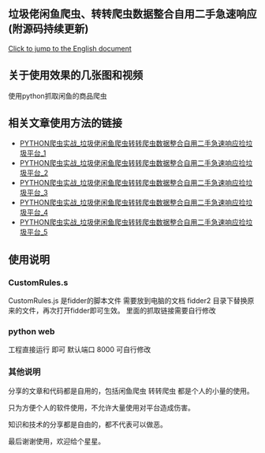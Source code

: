 
## 垃圾佬闲鱼爬虫、转转爬虫数据整合自用二手急速响应(附源码持续更新)

 [Click to jump to the English document](README_EN.md)
 
 
 ## 关于使用效果的几张图和视频
 
 使用python抓取闲鱼的商品爬虫
 

## 相关文章使用方法的链接

- [PYTHON爬虫实战_垃圾佬闲鱼爬虫转转爬虫数据整合自用二手急速响应捡垃圾平台_1](https://www.huruwo.top/python%e7%88%ac%e8%99%ab%e5%ae%9e%e6%88%98_%e5%9e%83%e5%9c%be%e4%bd%ac%e9%97%b2%e9%b1%bc%e7%88%ac%e8%99%ab%e8%bd%ac%e8%bd%ac%e7%88%ac%e8%99%ab%e6%95%b0%e6%8d%ae%e6%95%b4%e5%90%88%e8%87%aa%e7%94%a8/)
- [PYTHON爬虫实战_垃圾佬闲鱼爬虫转转爬虫数据整合自用二手急速响应捡垃圾平台_2](https://www.huruwo.top/python%e7%88%ac%e8%99%ab%e5%ae%9e%e6%88%98_%e5%9e%83%e5%9c%be%e4%bd%ac%e9%97%b2%e9%b1%bc%e7%88%ac%e8%99%ab%e8%bd%ac%e8%bd%ac%e7%88%ac%e8%99%ab%e6%95%b0%e6%8d%ae%e6%95%b4%e5%90%88%e8%87%aa%e7%94%a8-2/)
- [PYTHON爬虫实战_垃圾佬闲鱼爬虫转转爬虫数据整合自用二手急速响应捡垃圾平台_3](https://www.huruwo.top/python%e7%88%ac%e8%99%ab%e5%ae%9e%e6%88%98_%e5%9e%83%e5%9c%be%e4%bd%ac%e9%97%b2%e9%b1%bc%e7%88%ac%e8%99%ab%e8%bd%ac%e8%bd%ac%e7%88%ac%e8%99%ab%e6%95%b0%e6%8d%ae%e6%95%b4%e5%90%88%e8%87%aa%e7%94%a8-2/)
- [PYTHON爬虫实战_垃圾佬闲鱼爬虫转转爬虫数据整合自用二手急速响应捡垃圾平台_4](https://www.huruwo.top/python%e7%88%ac%e8%99%ab%e5%ae%9e%e6%88%98_%e5%9e%83%e5%9c%be%e4%bd%ac%e9%97%b2%e9%b1%bc%e7%88%ac%e8%99%ab%e8%bd%ac%e8%bd%ac%e7%88%ac%e8%99%ab%e6%95%b0%e6%8d%ae%e6%95%b4%e5%90%88%e8%87%aa%e7%94%a8-2/)
- [PYTHON爬虫实战_垃圾佬闲鱼爬虫转转爬虫数据整合自用二手急速响应捡垃圾平台_5](https://www.huruwo.top/python%e7%88%ac%e8%99%ab%e5%ae%9e%e6%88%98_%e5%9e%83%e5%9c%be%e4%bd%ac%e9%97%b2%e9%b1%bc%e7%88%ac%e8%99%ab%e8%bd%ac%e8%bd%ac%e7%88%ac%e8%99%ab%e6%95%b0%e6%8d%ae%e6%95%b4%e5%90%88%e8%87%aa%e7%94%a8-2/)


## 使用说明

### CustomRules.s

CustomRules.js 是fidder的脚本文件 需要放到电脑的文档 fidder2 目录下替换原来的文件，再次打开fidder即可生效。
里面的抓取链接需要自行修改

### python web 

工程直接运行 即可 默认端口 8000 可自行修改

### 

### 其他说明

分享的文章和代码都是自用的，包括闲鱼爬虫 转转爬虫 都是个人的小量的使用。

只为方便个人的软件使用，不允许大量使用对平台造成伤害。

知识和技术的分享都是自由的，都不代表可以做恶。

最后谢谢使用，欢迎给个星星。




